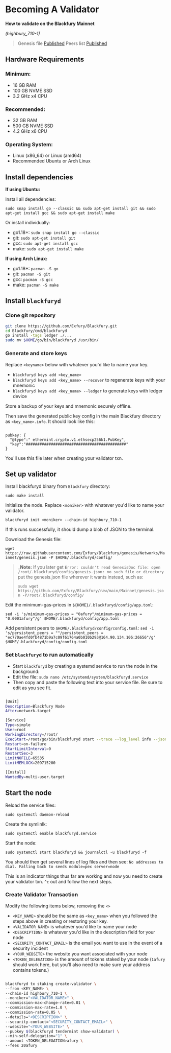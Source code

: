 # Becoming A Validator

**How to validate on the Blackfury Mainnet**

*(highbury_710-1)*

> Genesis file [Published](https://github.com/Exfury/Blackfury/raw/main/Mainnet/genesis.json)
> Peers list [Published](https://github.com/Exfury/Blackfury/blob/main/Mainnet/peers.txt)

## Hardware Requirements

### Minimum:
* 16 GB RAM
* 100 GB NVME SSD
* 3.2 GHz x4 CPU

### Recommended:
* 32 GB RAM
* 500 GB NVME SSD
* 4.2 GHz x6 CPU

### Operating System:
* Linux (x86_64) or Linux (amd64)
* Recommended Ubuntu or Arch Linux

## Install dependencies 

**If using Ubuntu:**

Install all dependencies:

`sudo snap install go --classic && sudo apt-get install git && sudo apt-get install gcc && sudo apt-get install make`

Or install individually:

* go1.18+: `sudo snap install go --classic`
* git: `sudo apt-get install git`
* gcc: `sudo apt-get install gcc`
* make: `sudo apt-get install make`

**If using Arch Linux:**

* go1.18+: `pacman -S go`
* git: `pacman -S git`
* gcc: `pacman -S gcc`
* make: `pacman -S make`

## Install `blackfuryd`

### Clone git repository

```bash
git clone https://github.com/Exfury/Blackfury.git
cd Blackfury/cmd/blackfuryd
go install -tags ledger ./...
sudo mv $HOME/go/bin/blackfuryd /usr/bin/

```

### Generate and store keys

Replace `<keyname>` below with whatever you'd like to name your key.

*  `blackfuryd keys add <key_name>`
*  `blackfuryd keys add <key_name> --recover` to regenerate keys with your mnemonic
*  `blackfuryd keys add <key_name> --ledger` to generate keys with ledger device

Store a backup of your keys and mnemonic securely offline.

Then save the generated public key config in the main Blackfury directory as `<key_name>.info`. It should look like this:

```

pubkey: {
  "@type":" ethermint.crypto.v1.ethsecp256k1.PubKey",
  "key":"############################################"
}

```

You'll use this file later when creating your validator txn.

## Set up validator

Install blackfuryd binary from `Blackfury` directory: 

`sudo make install`

Initialize the node. Replace `<moniker>` with whatever you'd like to name your validator.

`blackfuryd init <moniker> --chain-id highbury_710-1`

If this runs successfully, it should dump a blob of JSON to the terminal.

Download the Genesis file: 

`wget https://raw.githubusercontent.com/Exfury/Blackfury/genesis/Networks/Mainnet/genesis.json -P $HOME/.blackfuryd/config/` 

> _**Note:** If you later get `Error: couldn't read GenesisDoc file: open /root/.blackfuryd/config/genesis.json: no such file or directory` put the genesis.json file wherever it wants instead, such as:
> 
> `sudo wget https://github.com/Exfury/Blackfury/raw/main/Mainnet/genesis.json -P/root/.blackfuryd/config/`

Edit the minimum-gas-prices in `${HOME}/.blackfuryd/config/app.toml`:

`sed -i 's/minimum-gas-prices = "0afury"/minimum-gas-prices = "0.0001afury"/g' $HOME/.blackfuryd/config/app.toml`

Add persistent peers to `$HOME/.blackfuryd/config/config.toml`:
`sed -i 's/persistent_peers = ""/persistent_peers = "ec770ae4fd0fb4871b9a7c09f61764a0b010b293@164.90.134.106:26656"/g' $HOME/.blackfuryd/config/config.toml`

### Set `blackfuryd` to run automatically

* Start `blackfuryd` by creating a systemd service to run the node in the background: 
* Edit the file: `sudo nano /etc/systemd/system/blackfuryd.service`
* Then copy and paste the following text into your service file. Be sure to edit as you see fit.

```bash

[Unit]
Description=Blackfury Node
After=network.target

[Service]
Type=simple
User=root
WorkingDirectory=/root/
ExecStart=/root/go/bin/blackfuryd start --trace --log_level info --json-rpc.api eth,txpool,net,debug,web3 --api.enable
Restart=on-failure
StartLimitInterval=0
RestartSec=3
LimitNOFILE=65535
LimitMEMLOCK=209715200

[Install]
WantedBy=multi-user.target

```

## Start the node

Reload the service files: 

`sudo systemctl daemon-reload`

Create the symlinlk: 

`sudo systemctl enable blackfuryd.service`

Start the node: 

`sudo systemctl start blackfuryd && journalctl -u blackfuryd -f`

You should then get several lines of log files and then see: `No addresses to dial. Falling back to seeds module=pex server=node`

This is an indicator things thus far are working and now you need to create your validator txn. `^c` out and follow the next steps.

### Create Validator Transaction

Modify the following items below, removing the `<>`

- `<KEY_NAME>` should be the same as `<key_name>` when you followed the steps above in creating or restoring your key.
- `<VALIDATOR_NAME>` is whatever you'd like to name your node
- `<DESCRIPTION>` is whatever you'd like in the description field for your node
- `<SECURITY_CONTACT_EMAIL>` is the email you want to use in the event of a security incident
- `<YOUR_WEBSITE>` the website you want associated with your node
- `<TOKEN_DELEGATION>` is the amount of tokens staked by your node (`1afury` should work here, but you'll also need to make sure your address contains tokens.)

```bash

blackfuryd tx staking create-validator \
--from <KEY_NAME> \
--chain-id highbury_710-1 \
--moniker="<VALIDATOR_NAME>" \
--commission-max-change-rate=0.01 \
--commission-max-rate=1.0 \
--commission-rate=0.05 \
--details="<DESCRIPTION>" \
--security-contact="<SECURITY_CONTACT_EMAIL>" \
--website="<YOUR_WEBSITE>" \
--pubkey $(blackfuryd tendermint show-validator) \
--min-self-delegation="1" \
--amount <TOKEN_DELEGATION>afury \
--fees 20afury

```
